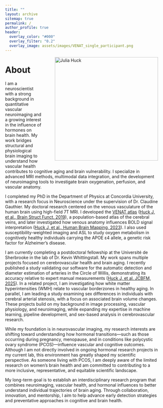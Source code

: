 ```yaml
---
title: ""
layout: archive
sitemap: true
permalink: /
author_profile: true
header:
  overlay_color: "#000"
  overlay_filter: "0.2"
  overlay_image: assets/images/VENAT_single_participant.png
---
```


<img src="/assets/julia_photo.png" width="340px" alt="Julia Huck" align="right" style="margin-left: 40px; margin-bottom: 10px;" />

# About

I am a neuroscientist with a strong background in quantitative vascular neuroimaging and a growing interest in the influence of hormones on brain health. My work bridges structural and physiological brain imaging to understand how vascular health contributes to cognitive aging and brain vulnerability. I specialize in advanced MRI methods, multimodal data integration, and the development of neuroimaging tools to investigate brain oxygenation, perfusion, and vascular anatomy.

I completed my PhD in the Department of Physics at Concordia University, with a research focus in Neuroscience under the supervision of Dr. Claudine Gauthier. My doctoral research centered on the venous vasculature of the human brain using high-field 7T MRI. I developed the [VENAT atlas](https://figshare.com/articles/dataset/VENAT_Probability_map_nii_gz/7205960) ([Huck J, et al., Brain Struct Funct. 2019](10.1007/s00429-019-01919-4)), a population-based atlas of the cerebral veins, and later investigated how venous anatomy influences BOLD signal interpretation ([Huck J, et al., Human Brain Mapping, 2023](https://doi.org/10.1002/hbm.26431)). I also used susceptibility-weighted imaging and ASL to study oxygen metabolism in cognitively healthy individuals carrying the APOE ε4 allele, a genetic risk factor for Alzheimer’s disease.

I am currently completing a postdoctoral fellowship at the Université de Sherbrooke in the lab of Dr. Kevin Whittingstall. My work spans multiple projects focused on cerebrovascular health and brain aging. I recently published a study validating our software for the automatic detection and diameter estimation of arteries in the Circle of Willis, demonstrating its accuracy relative to expert manual measurements ([Huck J, et al. JCBFM, 2025](https://doi.org/10.1177/0271678X251338972)). In a related project, I am investigating how white matter hyperintensities (WMH) relate to vascular borderzones in healthy aging. In parallel, I am leading a study examining sex differences in individuals with cerebral arterial stenosis, with a focus on associated brain volume changes. These projects build on my background in image processing, vascular physiology, and neuroimaging, while expanding my expertise in machine learning, pipeline development, and sex-based analysis in cerebrovascular research.

While my foundation is in neurovascular imaging, my research interests are shifting toward understanding how hormonal transitions—such as those occurring during pregnancy, menopause, and in conditions like polycystic ovary syndrome (PCOS)—influence vascular and cognitive outcomes. Although I am not directly involved in ongoing hormonal research projects in my current lab, this environment has greatly shaped my scientific perspective. As someone living with PCOS, I am deeply aware of the limited research on women’s brain health and am committed to contributing to a more inclusive, representative, and equitable scientific landscape.

My long-term goal is to establish an interdisciplinary research program that combines neuroimaging, vascular health, and hormonal influences to better understand individual trajectories of brain aging. Through collaboration, innovation, and mentorship, I aim to help advance early detection strategies and preventative approaches in cognitive and brain health.
